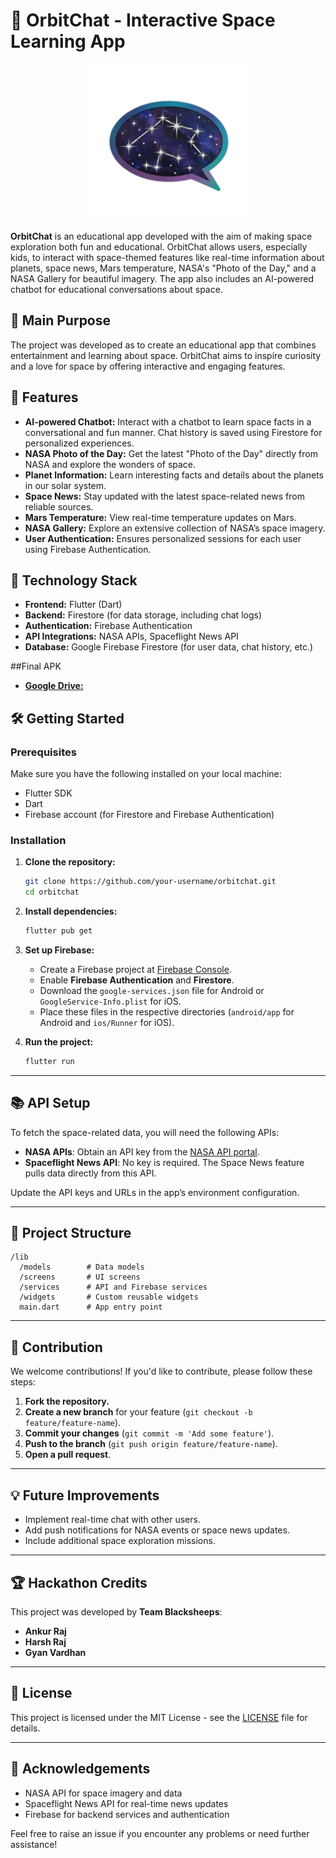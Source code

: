 # 🚀 OrbitChat - Interactive Space Learning App

<p align="center">  
  <img  width="250px" src="https://github.com/TheNoob51/OrbitChat-App/blob/main/assets/images/logo/logo2.png">
</p>

**OrbitChat** is an educational app developed with the aim of making space exploration both fun and educational. OrbitChat allows users, especially kids, to interact with space-themed features like real-time information about planets, space news, Mars temperature, NASA's "Photo of the Day," and a NASA Gallery for beautiful imagery. The app also includes an AI-powered chatbot for educational conversations about space.

## 🎯 Main Purpose

The project was developed as to create an educational app that combines entertainment and learning about space. OrbitChat aims to inspire curiosity and a love for space by offering interactive and engaging features.

## 🌟 Features

- **AI-powered Chatbot:** Interact with a chatbot to learn space facts in a conversational and fun manner. Chat history is saved using Firestore for personalized experiences.
- **NASA Photo of the Day:** Get the latest "Photo of the Day" directly from NASA and explore the wonders of space.
- **Planet Information:** Learn interesting facts and details about the planets in our solar system.
- **Space News:** Stay updated with the latest space-related news from reliable sources.
- **Mars Temperature:** View real-time temperature updates on Mars.
- **NASA Gallery:** Explore an extensive collection of NASA’s space imagery.
- **User Authentication:** Ensures personalized sessions for each user using Firebase Authentication.
  
## 🚀 Technology Stack

- **Frontend:** Flutter (Dart)
- **Backend:** Firestore (for data storage, including chat logs)
- **Authentication:** Firebase Authentication
- **API Integrations:** NASA APIs, Spaceflight News API
- **Database:** Google Firebase Firestore (for user data, chat history, etc.)

##Final APK
- [**Google Drive:**](https://drive.google.com/file/d/1lcD9jnhPIVK6u-6FiJ5MmuJqQs4ajMk5/view?usp=sharing)

## 🛠️ Getting Started

### Prerequisites

Make sure you have the following installed on your local machine:

- Flutter SDK
- Dart
- Firebase account (for Firestore and Firebase Authentication)

### Installation

1. **Clone the repository:**

   ```bash
   git clone https://github.com/your-username/orbitchat.git
   cd orbitchat
   ```

2. **Install dependencies:**

   ```bash
   flutter pub get
   ```

3. **Set up Firebase:**

   - Create a Firebase project at [Firebase Console](https://console.firebase.google.com/).
   - Enable **Firebase Authentication** and **Firestore**.
   - Download the `google-services.json` file for Android or `GoogleService-Info.plist` for iOS.
   - Place these files in the respective directories (`android/app` for Android and `ios/Runner` for iOS).

4. **Run the project:**

   ```bash
   flutter run
   ```

---

## 📚 API Setup

To fetch the space-related data, you will need the following APIs:

- **NASA APIs**: Obtain an API key from the [NASA API portal](https://api.nasa.gov/).
- **Spaceflight News API**: No key is required. The Space News feature pulls data directly from this API.

Update the API keys and URLs in the app’s environment configuration.

---

## 📂 Project Structure

```
/lib
  /models        # Data models
  /screens       # UI screens
  /services      # API and Firebase services
  /widgets       # Custom reusable widgets
  main.dart      # App entry point
```

---

## 🙌 Contribution

We welcome contributions! If you'd like to contribute, please follow these steps:

1. **Fork the repository.**
2. **Create a new branch** for your feature (`git checkout -b feature/feature-name`).
3. **Commit your changes** (`git commit -m 'Add some feature'`).
4. **Push to the branch** (`git push origin feature/feature-name`).
5. **Open a pull request**.

---

## 💡 Future Improvements

- Implement real-time chat with other users.
- Add push notifications for NASA events or space news updates.
- Include additional space exploration missions.

---

## 🏆 Hackathon Credits

This project was developed by **Team Blacksheeps**:

- **Ankur Raj**
- **Harsh Raj**
- **Gyan Vardhan**

---

## 📄 License

This project is licensed under the MIT License - see the [LICENSE](LICENSE) file for details.

---

## 🤝 Acknowledgements

- NASA API for space imagery and data
- Spaceflight News API for real-time news updates
- Firebase for backend services and authentication

Feel free to raise an issue if you encounter any problems or need further assistance!

